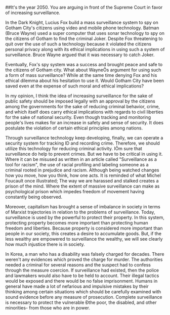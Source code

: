 ##It's the year 2050. You are arguing in front of the Supreme Court in favor of 
increasing surveillance.

In the Dark Knight, Lucius Fox build a mass surveillance system to spy on Gotham City's citizens using 
video and mobile phone technology. Batman (Bruce Wayne) used a super computer that uses sonar 
technology to spy on the citizens of Gotham to find the criminal Joker. Despite Fox threatening to quit 
over the use of such a technology because it violated the citizens personal privacy along with its ethical 
implications in using such a system of surveillance. Bruce Wayne argued that it was necessary to catch 
Joker. 

Eventually, Fox's spy system was a success and brought peace and safe to the citizens of Gotham city. 
What about WayneÕs argument for using such a form of mass surveillance? While at the same time 
denying Fox and his ethical dilemma about his hesitation to use it. Would Gotham City have been saved 
even at the expense of such moral and ethical implications?

In my opinion, I think the idea of increasing surveillance for the sake of public safety should be imposed 
legally with an approval by the citizens among the governments for the sake of reducing criminal 
behavior, crime, and which itself does carry ethical implications with regards to civil liberties for the sake 
of national security. Even though tracking and monitoring people's lives makes for an increase in safety 
and sense of security. It does postulate the violation of certain ethical principles among nations. 

Through surveillance technology keep developing, finally, we can operate a security system for tracking 
ID and recording crime. Therefore, we should utilize this technology for reducing criminal activity. IÕm 
sure that surveillance do help to prevent crimes. But we have to be critical in using it. Where it can be 
misused as written in an article called "Surveillance as a tool for racism", the use of racial profiling and 
labeling someone as a criminal rooted in prejudice and racism. Although being watched changes how you 
move, how you think, how one acts. It is reminded of what Michel Foucault once illustrated; The way we 
are harassed and stalked creates a prison of the mind. Where the extent of massive surveillance can make 
as psychological prison which impedes freedom of movement having constantly being observed.

Moreover, capitalism has brought a sense of imbalance in society in terms of Marxist trajectories in 
relation to the problems of surveillance. Today, surveillance is used by the powerful to protect their 
property. In this system, protecting property becomes more important than protecting human freedom and 
liberties. Because property is considered more important than people in our society, this creates a desire to 
accumulate goods. But, if the less wealthy are empowered to surveillance the wealthy, we will see clearly 
how much injustice there is in society. 

In Korea, a man who has a disability was falsely charged for decades. There weren't any evidences which 
proved the charge for murder. The authorities needed a criminal for several reasons and the suspect had to 
confess through the measure coercion. If surveillance had existed, then the police and lawmakers would 
also have to be held to account. Their illegal tactics would be exposed and there would be no false 
imprisonment. Humans in general have made a lot of nefarious and impulsive mistakes by their thinking 
among certain situations which should be carefully examined with sound evidence before any measure of 
prosecution. Complete surveillance is necessary to protect the vulnerable Ðthe poor, the disabled, and 
other minorities- from those who are in power.

